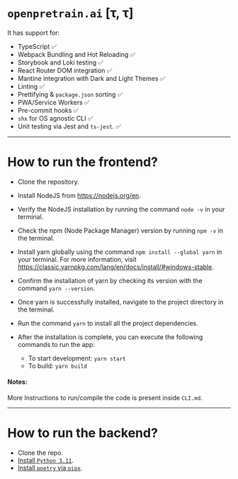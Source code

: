 # `openpretrain.ai` [τ, τ]

It has support for:

- TypeScript ✅
- Webpack Bundling and Hot Reloading ✅
- Storybook and Loki testing ✅
- React Router DOM integration ✅
- Mantine integration with Dark and Light Themes ✅
- Linting ✅
- Prettifying & `package.json` sorting ✅
- PWA/Service Workers ✅
- Pre-commit hooks ✅
- `shx` for OS agnostic CLI ✅
- Unit testing via Jest and `ts-jest`. ✅

---

# How to run the frontend?

- Clone the repository.
- Install NodeJS from https://nodejs.org/en.
- Verify the NodeJS installation by running the command `node -v` in your terminal.
- Check the npm (Node Package Manager) version by running `npm -v` in the terminal.
- Install yarn globally using the command `npm install --global yarn` in your terminal. For more information, visit https://classic.yarnpkg.com/lang/en/docs/install/#windows-stable.
- Confirm the installation of yarn by checking its version with the command `yarn --version`.
- Once yarn is successfully installed, navigate to the project directory in the terminal.
- Run the command `yarn` to install all the project dependencies.
- After the installation is complete, you can execute the following commands to run the app:

   - To start development: `yarn start`
   - To build: `yarn build`
      
#### Notes:

More Instructions to run/compile the code is present inside `CLI.md`.

---

# How to run the backend?

- Clone the repo.
- [Install `Python 3.11`](https://www.python.org/downloads/).
- [Install `poetry` via `pipx`](https://python-poetry.org/docs/#installing-with-pipx).
